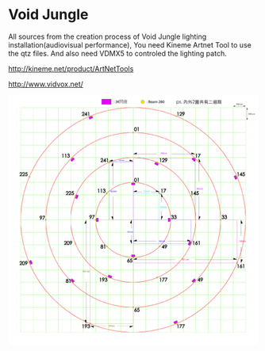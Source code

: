 # Void Jungle
All sources from the creation process of Void Jungle lighting installation(audiovisual performance), You need Kineme Artnet Tool to use the qtz files. And also need VDMX5 to controled the lighting patch.

http://kineme.net/product/ArtNetTools

http://www.vidvox.net/


![](https://github.com/ZuirensGit/VoidJungle/blob/master/void_jungle_lightcode.png)
